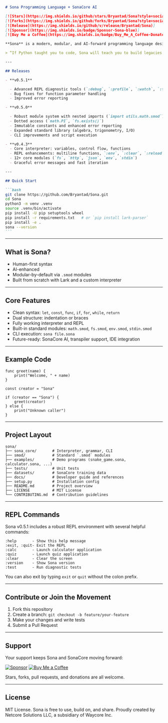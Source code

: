 ````markdown
# Sona Programming Language + SonaCore AI

[![Stars](https://img.shields.io/github/stars/Bryantad/Sona?style=social)]
[![Forks](https://img.shields.io/github/forks/Bryantad/Sona?style=social)]
[![Release](https://img.shields.io/github/v/release/Bryantad/Sona)]
[![Sponsor](https://img.shields.io/badge/Sponsor-Sona-blue)]
[![Buy Me a Coffee](https://img.shields.io/badge/Buy_Me_A_Coffee-Donate-yellow)]

**Sona** is a modern, modular, and AI-forward programming language designed to empower developers, creators, and neurodivergent thinkers. It merges the accessibility of Python, the modularity of Go, the discipline of Rust, and the creative freedom of JavaScript, wrapped in a system you own.

> “If Python taught you to code, Sona will teach you to build legacies.”

---

## Releases

- **v0.5.1**

  - Advanced REPL diagnostic tools (`:debug`, `:profile`, `:watch`, `:trace`)
  - Bug fixes for function parameter handling
  - Improved error reporting

- **v0.5.0**

  - Robust module system with nested imports (`import utils.math.smod`)
  - Dotted access (`math.PI`, `fs.exists()`)
  - Immutable constants and enhanced error reporting
  - Expanded standard library (algebra, trigonometry, I/O)
  - CLI improvements and script execution

- **v0.4.3**
  - Core interpreter: variables, control flow, functions
  - REPL enhancements: multiline functions, `:env`, `:clear`, `:reload`
  - 12+ core modules (`fs`, `http`, `json`, `env`, `stdin`)
  - Graceful error messages and fast iteration

---

## Quick Start

```bash
git clone https://github.com/Bryantad/Sona.git
cd Sona
python3 -m venv .venv
source .venv/bin/activate
pip install -U pip setuptools wheel
pip install -r requirements.txt   # or `pip install lark-parser`
pip install -e .
sona --version
```
````

---

## What is Sona?

- Human-first syntax
- AI-enhanced
- Modular-by-default via `.smod` modules
- Built from scratch with Lark and a custom interpreter

---

## Core Features

- Clean syntax: `let`, `const`, `func`, `if`, `for`, `while`, `return`
- Dual structure: indentation or braces
- Fully working interpreter and REPL
- Built-in standard modules: `math.smod`, `fs.smod`, `env.smod`, `stdin.smod`
- CLI execution: `sona file.sona`
- Future-ready: SonaCore AI, transpiler support, IDE integration

---

## Example Code

```sona
func greet(name) {
    print("Welcome, " + name)
}

const creator = "Sona"

if (creator == "Sona") {
    greet(creator)
} else {
    print("Unknown caller")
}
```

---

## Project Layout

```
sona/
├── sona_core/       # Interpreter, grammar, CLI
├── smod/            # Standard `.smod` modules
├── examples/        # Demo programs (snake_game.sona, calculator.sona, ...)
├── tests/           # Unit tests
├── datasets/        # SonaCore training data
├── docs/            # Developer guide and references
├── setup.py         # Installation config
├── README.md        # Project overview
├── LICENSE          # MIT License
└── CONTRIBUTING.md  # Contribution guidelines
```

---

## REPL Commands

Sona v0.5.1 includes a robust REPL environment with several helpful commands:

```
:help       - Show this help message
:exit, :quit- Exit the REPL
:calc       - Launch calculator application
:quiz       - Launch quiz application
:clear      - Clear the screen
:version    - Show Sona version
:test       - Run diagnostic tests
```

You can also exit by typing `exit` or `quit` without the colon prefix.

---

## Contribute or Join the Movement

1. Fork this repository
2. Create a branch: `git checkout -b feature/your-feature`
3. Make your changes and write tests
4. Submit a Pull Request

---

## Support

Your support keeps Sona and SonaCore moving forward:

[![Sponsor](https://img.shields.io/badge/Sponsor-Sona-blue)](https://github.com/sponsors/Bryantad)
[![Buy Me a Coffee](https://img.shields.io/badge/Buy_Me_A_Coffee-Donate-yellow)](https://ko-fi.com/Bryantad)

Stars, forks, pull requests, and donations are all welcome.

---

## License

MIT License. Sona is free to use, build on, and share.
Proudly created by Netcore Solutions LLC, a subsidiary of Waycore Inc.

